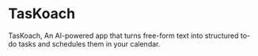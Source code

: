 # TasKoach
TasKoach, An AI-powered app that turns free-form text into structured to-do tasks and schedules them in your calendar.
